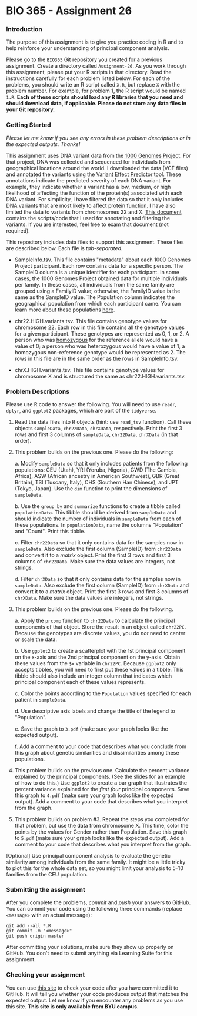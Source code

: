 # BIO 365 - Assignment 26

### Introduction

The purpose of this assignment is to give you practice coding in R and to help reinforce your understanding of principal component analysis.

Please go to the `BIO365` Git repository you created for a previous assignment. Create a directory called `Assignment-26`. As you work through this assignment, please put your R scripts in that directory. Read the instructions carefully for each problem listed below. For each of the problems, you should write an R script called `X.R`, but replace `X` with the problem number. For example, for problem 1, the R script would be named `1.R`. **Each of these scripts should load any R libraries that you need and should download data, if applicable. Please do not store any data files in your Git repository.**

### Getting Started

*Please let me know if you see any errors in these problem descriptions or in the expected outputs. Thanks!*

This assignment uses DNA variant data from the [1000 Genomes Project](http://www.internationalgenome.org). For that project, DNA was collected and sequenced for individuals from geographical locations around the world. I downloaded the data (VCF files) and annotated the variants using the [Variant Effect Predictor](http://www.ensembl.org/info/docs/tools/vep/index.html) tool. These annotations indicate the predicted severity of each DNA variant. For example, they indicate whether a variant has a low, medium, or high likelihood of affecting the function of the protein(s) associated with each DNA variant. For simplicity, I have filtered the data so that it only includes DNA variants that are most likely to affect protein function. I have also limited the data to variants from chromosomes 22 and X. [This document](Data_Prep.md) contains the scripts/code that I used for annotating and filtering the variants. If you are interested, feel free to exam that document (not required).

This repository includes data files to support this assignment. These files are described below. Each file is *tab-separated*.

* SampleInfo.tsv. This file contains "metadata" about each 1000 Genomes Project participant. Each row contains data for a specific person. The SampleID column is a unique identifier for each participant. In some cases, the 1000 Genomes Project obtained data for multiple individuals per family. In these cases, all individuals from the same family are grouped using a FamilyID value; otherwise, the FamilyID value is the same as the SampleID value. The Population column indicates the geographical population from which each participant came. You can learn more about these populations [here](http://www.internationalgenome.org/category/population).

* chr22.HIGH.variants.tsv. This file contains genotype values for chromosome 22. Each row in this file contains all the genotype values for a given participant. These genotypes are represented as 0, 1, or 2. A person who was [homozygous](https://en.wikipedia.org/wiki/Zygosity) for the reference allele would have a value of 0; a person who was heterozygous would have a value of 1, a homozygous non-reference genotype would be represented as 2. The rows in this file are in the same order as the rows in SampleInfo.tsv.

* chrX.HIGH.variants.tsv. This file contains genotype values for chromosome X and is structured the same as chr22.HIGH.variants.tsv.

### Problem Descriptions

Please use R code to answer the following. You will need to use `readr`, `dplyr`, and `ggplot2` packages, which are part of the `tidyverse`.

1. Read the data files into R objects (hint: use `read_tsv` function). Call these objects `sampleData`, `chr22Data`, `chrXData`, respectively. Print the first 3 rows and first 3 columns of `sampleData`, `chr22Data`, `chrXData` (in that order).

2. This problem builds on the previous one. Please do the following:

    a. Modify `sampleData` so that it only includes patients from the following populations: CEU (Utah), YRI (Yoruba, Nigeria), GWD (The Gambia, Africa), ASW (African ancestry in American Southwest), GBR (Great Britain), TSI (Tuscany, Italy), CHS (Southern Han Chinese), and JPT (Tokyo, Japan). Use the `dim` function to print the dimensions of `sampleData`.

    b. Use the `group_by` and `summarize` functions to create a tibble called `populationData`. This tibble should be derived from `sampleData` and should indicate the number of individuals in `sampleData` from each of these populations. In `populationData`, name the columns "Population" and "Count". Print this tibble.

    c. Filter `chr22Data` so that it only contains data for the samples now in `sampleData`. Also exclude the first column (SampleID) from `chr22Data` and convert it to a *matrix* object. Print the first 3 rows and first 3 columns of `chr22Data`. Make sure the data values are integers, not strings.

    d. Filter `chrXData` so that it only contains data for the samples now in `sampleData`. Also exclude the first column (SampleID) from `chrXData` and convert it to a *matrix* object. Print the first 3 rows and first 3 columns of `chrXData`. Make sure the data values are integers, not strings.

3. This problem builds on the previous one. Please do the following.

    a. Apply the `prcomp` function to `chr22Data` to calculate the principal components of that object. Store the result in an object called `chr22PC`. Because the genotypes are discrete values, you do *not* need to center or scale the data.
    
    b. Use `ggplot2` to create a scatterplot with the 1st principal component on the x-axis and the 2nd principal component on the y-axis. Obtain these values from the `$x` variable in `chr22PC`. Because `ggplot2` only accepts tibbles, you will need to first put these values in a tibble. This tibble should also include an integer column that indicates which principal component each of these values represents.

    c. Color the points according to the `Population` values specified for each patient in `sampleData`.

    d. Use descriptive axis labels and change the title of the legend to "Population".

    e. Save the graph to `3.pdf` (make sure your graph looks like the expected output).

    f. Add a comment to your code that describes what you conclude from this graph about genetic similarities and dissimilarities among these populations.

4. This problem builds on the previous one. Calculate the percent variance explained by the principal components. (See the slides for an example of how to do this.) Use `ggplot2` to create a bar graph that illustrates the percent variance explained for the *first four* principal components. Save this graph to `4.pdf` (make sure your graph looks like the expected output). Add a comment to your code that describes what you interpret from the graph.

5. This problem builds on problem #3. Repeat the steps you completed for that problem, but use the data from chromosome X. This time, color the points by the values for Gender rather than Population. Save this graph to `5.pdf` (make sure your graph looks like the expected output). Add a comment to your code that describes what you interpret from the graph.

[Optional] Use principal component analysis to evaluate the genetic similarity among individuals from the same family. It might be a little tricky to plot this for the whole data set, so you might limit your analysis to 5-10 families from the CEU population.

### Submitting the assignment

After you complete the problems, *commit* and *push* your answers to GitHub. You can commit your code using the following three commands (replace `<message>` with an actual message):

```
git add --all *.R
git commit -m "<message>"
git push origin master
```

After committing your solutions, make sure they show up properly on GitHub. You don't need to submit anything via Learning Suite for this assignment.

### Checking your assignment

You can use [this site](http://bonsai.byu.edu:9000) to check your code after you have committed it to GitHub. It will tell you whether your code produces output that matches the expected output. Let me know if you encounter any problems as you use this site. **This site is only available from BYU campus.**